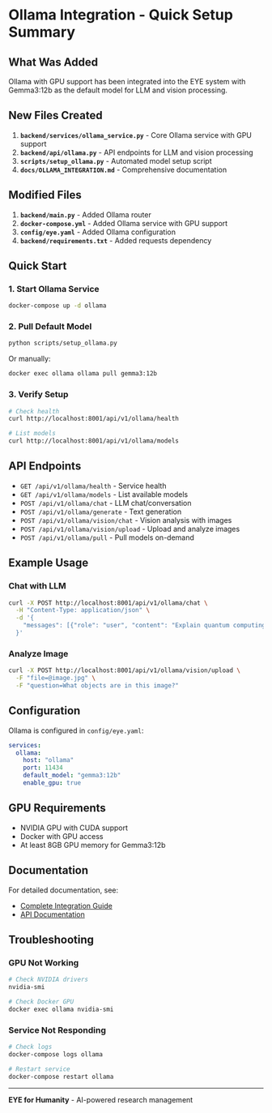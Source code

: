 # Ollama Integration - Quick Setup Summary

## What Was Added

Ollama with GPU support has been integrated into the EYE system with Gemma3:12b as the default model for LLM and vision processing.

## New Files Created

1. **`backend/services/ollama_service.py`** - Core Ollama service with GPU support
2. **`backend/api/ollama.py`** - API endpoints for LLM and vision processing
3. **`scripts/setup_ollama.py`** - Automated model setup script
4. **`docs/OLLAMA_INTEGRATION.md`** - Comprehensive documentation

## Modified Files

1. **`backend/main.py`** - Added Ollama router
2. **`docker-compose.yml`** - Added Ollama service with GPU support
3. **`config/eye.yaml`** - Added Ollama configuration
4. **`backend/requirements.txt`** - Added requests dependency

## Quick Start

### 1. Start Ollama Service

```bash
docker-compose up -d ollama
```

### 2. Pull Default Model

```bash
python scripts/setup_ollama.py
```

Or manually:
```bash
docker exec ollama ollama pull gemma3:12b
```

### 3. Verify Setup

```bash
# Check health
curl http://localhost:8001/api/v1/ollama/health

# List models
curl http://localhost:8001/api/v1/ollama/models
```

## API Endpoints

- `GET /api/v1/ollama/health` - Service health
- `GET /api/v1/ollama/models` - List available models
- `POST /api/v1/ollama/chat` - LLM chat/conversation
- `POST /api/v1/ollama/generate` - Text generation
- `POST /api/v1/ollama/vision/chat` - Vision analysis with images
- `POST /api/v1/ollama/vision/upload` - Upload and analyze images
- `POST /api/v1/ollama/pull` - Pull models on-demand

## Example Usage

### Chat with LLM

```bash
curl -X POST http://localhost:8001/api/v1/ollama/chat \
  -H "Content-Type: application/json" \
  -d '{
    "messages": [{"role": "user", "content": "Explain quantum computing"}]
  }'
```

### Analyze Image

```bash
curl -X POST http://localhost:8001/api/v1/ollama/vision/upload \
  -F "file=@image.jpg" \
  -F "question=What objects are in this image?"
```

## Configuration

Ollama is configured in `config/eye.yaml`:

```yaml
services:
  ollama:
    host: "ollama"
    port: 11434
    default_model: "gemma3:12b"
    enable_gpu: true
```

## GPU Requirements

- NVIDIA GPU with CUDA support
- Docker with GPU access
- At least 8GB GPU memory for Gemma3:12b

## Documentation

For detailed documentation, see:
- [Complete Integration Guide](OLLAMA_INTEGRATION.md)
- [API Documentation](https://ollama.com/docs)

## Troubleshooting

### GPU Not Working

```bash
# Check NVIDIA drivers
nvidia-smi

# Check Docker GPU
docker exec ollama nvidia-smi
```

### Service Not Responding

```bash
# Check logs
docker-compose logs ollama

# Restart service
docker-compose restart ollama
```

---

**EYE for Humanity** - AI-powered research management
